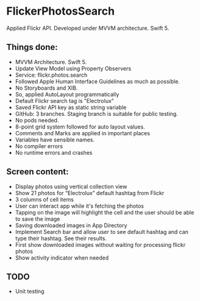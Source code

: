 # FlickerPhotosSearch
Applied Flickr API. Developed under MVVM architecture. Swift 5.

## Things done:

- MVVM Architecture. Swift 5.
- Update View Model using Property Observers
- Service: flickr.photos.search
- Followed Apple Human Interface Guidelines as much as possible.
- No Storyboards and XIB.
- So, applied AutoLayout programmatically
- Default Flickr search tag is "Electrolux"
- Saved Flickr API key as static string variable
- GitHub: 3 branches. Staging branch is suitable for public testing.
- No pods needed.
- 8-point grid system followed for auto layout values.
- Comments and Marks are applied in important places
- Variables have sensible names.
- No compiler errors
- No runtime errors and crashes

## Screen content:
- Display photos using vertical collection view
- Show 21 photos for “Electrolux” default hashtag from Flickr
- 3 columns of cell items
- User can interact app while it's fetching the photos
- Tapping on the image will highlight the cell and the user should be able to save the image
- Saving downloaded images in App Directory
- Implement Search bar and allow user to see default hashtag and can type their hashtag. See their results.
- First show downloaded images without waiting for processing flickr photos
- Show activity indicator when needed
 

## TODO
- Unit testing
